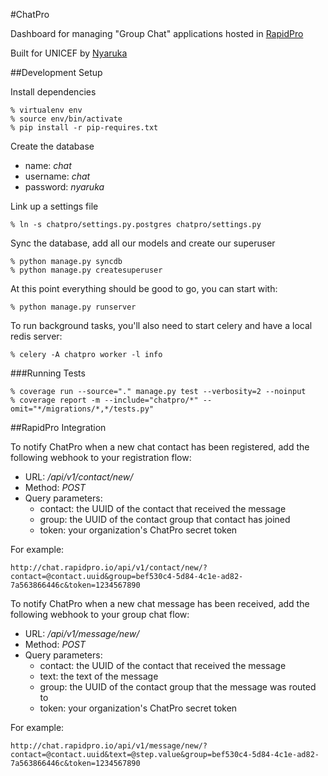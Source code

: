 #ChatPro

Dashboard for managing "Group Chat" applications hosted in [RapidPro](http://rapidpro.io)

Built for UNICEF by [Nyaruka](http://nyaruka.com)

##Development Setup

Install dependencies

```
% virtualenv env
% source env/bin/activate
% pip install -r pip-requires.txt
```

Create the database

 * name: _chat_
 * username: _chat_
 * password: _nyaruka_

Link up a settings file

```
% ln -s chatpro/settings.py.postgres chatpro/settings.py
```

Sync the database, add all our models and create our superuser

```
% python manage.py syncdb
% python manage.py createsuperuser
```

At this point everything should be good to go, you can start with:

```
% python manage.py runserver
```

To run background tasks, you'll also need to start celery and have a local redis server:

```
% celery -A chatpro worker -l info
```

###Running Tests

```
% coverage run --source="." manage.py test --verbosity=2 --noinput
% coverage report -m --include="chatpro/*" --omit="*/migrations/*,*/tests.py"
```

##RapidPro Integration 

To notify ChatPro when a new chat contact has been registered, add the following webhook to your registration flow:

 * URL: _/api/v1/contact/new/_
 * Method: _POST_
 * Query parameters:
     * contact: the UUID of the contact that received the message
     * group: the UUID of the contact group that contact has joined
     * token: your organization's ChatPro secret token
 
For example:

```
http://chat.rapidpro.io/api/v1/contact/new/?contact=@contact.uuid&group=bef530c4-5d84-4c1e-ad82-7a563866446c&token=1234567890
```

To notify ChatPro when a new chat message has been received, add the following webhook to your group chat flow:

 * URL: _/api/v1/message/new/_
 * Method: _POST_
 * Query parameters:
     * contact: the UUID of the contact that received the message
     * text: the text of the message
     * group: the UUID of the contact group that the message was routed to
     * token: your organization's ChatPro secret token
 
For example:

```
http://chat.rapidpro.io/api/v1/message/new/?contact=@contact.uuid&text=@step.value&group=bef530c4-5d84-4c1e-ad82-7a563866446c&token=1234567890
```
